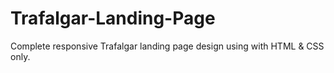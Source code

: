 # Trafalgar-Landing-Page
Complete responsive Trafalgar landing page design using with HTML &amp; CSS only.
